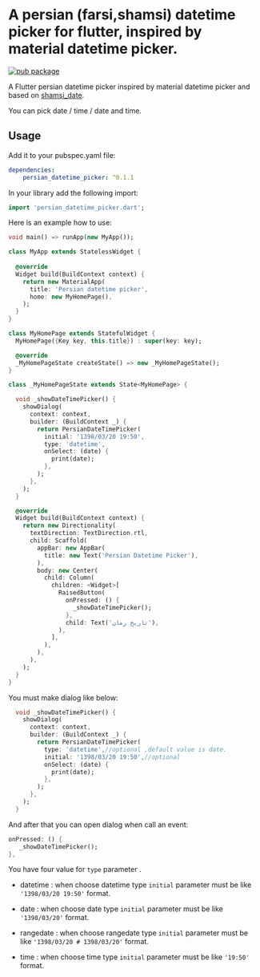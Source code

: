 
# A persian (farsi,shamsi) datetime picker for flutter, inspired by material datetime picker.

[![pub package](https://img.shields.io/pub/v/persian_datetime_picker.svg?color=%23e67e22&label=pub&logo=persian_datetime_picker)](https://pub.dartlang.org/packages/persian_datetime_picker)

A Flutter persian datetime picker inspired by material datetime picker and based on [shamsi_date](https://pub.dartlang.org/packages/shamsi_date).

You can pick date / time / date and time.

## Usage

Add it to your pubspec.yaml file:

```yaml
dependencies:
    persian_datetime_picker: ^0.1.1
```

In your library add the following import:

```dart
import 'persian_datetime_picker.dart';
```

Here is an example how to use:

```dart
void main() => runApp(new MyApp());

class MyApp extends StatelessWidget {
  
  @override
  Widget build(BuildContext context) {
    return new MaterialApp(
      title: 'Persian datetime picker',
      home: new MyHomePage(),
    );
  }
}

class MyHomePage extends StatefulWidget {
  MyHomePage({Key key, this.title}) : super(key: key);

  @override
  _MyHomePageState createState() => new _MyHomePageState();
}

class _MyHomePageState extends State<MyHomePage> {

  void _showDateTimePicker() {
    showDialog(
      context: context,
      builder: (BuildContext _) {
        return PersianDateTimePicker(
          initial: '1398/03/20 19:50',
          type: 'datetime',
          onSelect: (date) {
            print(date);
          },
        );
      },
    );
  }

  @override
  Widget build(BuildContext context) {
    return new Directionality(
      textDirection: TextDirection.rtl,
      child: Scaffold(
        appBar: new AppBar(
          title: new Text('Persian Datetime Picker'),
        ),
        body: new Center(
          child: Column(
            children: <Widget>[
              RaisedButton(
                onPressed: () {
                  _showDateTimePicker();
                },
                child: Text('تاریخ زمان'),
              ),
            ],
          ),
        ),
      ),
    );
  }
}
```

You must make dialog like below:
```dart
  void _showDateTimePicker() {
    showDialog(
      context: context,
      builder: (BuildContext _) {
        return PersianDateTimePicker(
          type: 'datetime',//optional ,default value is date.
          initial: '1398/03/20 19:50',//optional
          onSelect: (date) {
            print(date);
          },
        );
      },
    );
  }
```
And after that you can open dialog when call an event:
```dart
onPressed: () {
   _showDateTimePicker();
},
```
You have four value for `type` parameter .

- datetime : when choose datetime type `initial` parameter must be like `'1398/03/20 19:50'` format.

- date : when choose date type `initial` parameter must be like `'1398/03/20'` format.

- rangedate : when choose rangedate type `initial` parameter must be like `'1398/03/20 # 1398/03/20'` format.

- time : when choose time type `initial` parameter must be like `'19:50'` format.

